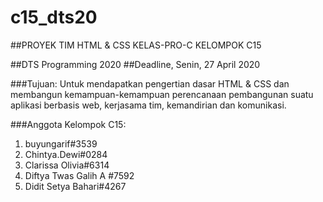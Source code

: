 # c15_dts20
##PROYEK TIM HTML &amp; CSS KELAS-PRO-C KELOMPOK C15

##DTS Programming 2020
##Deadline, Senin, 27 April 2020

###Tujuan:
Untuk mendapatkan pengertian dasar HTML & CSS dan membangun kemampuan-kemampuan perencanaan pembangunan suatu aplikasi berbasis web, kerjasama tim, kemandirian dan komunikasi.

###Anggota Kelompok C15:
1. buyungarif#3539
2. Chintya.Dewi#0284
3. Clarissa Olivia#6314
4. Diftya Twas Galih A #7592
5. Didit Setya Bahari#4267
